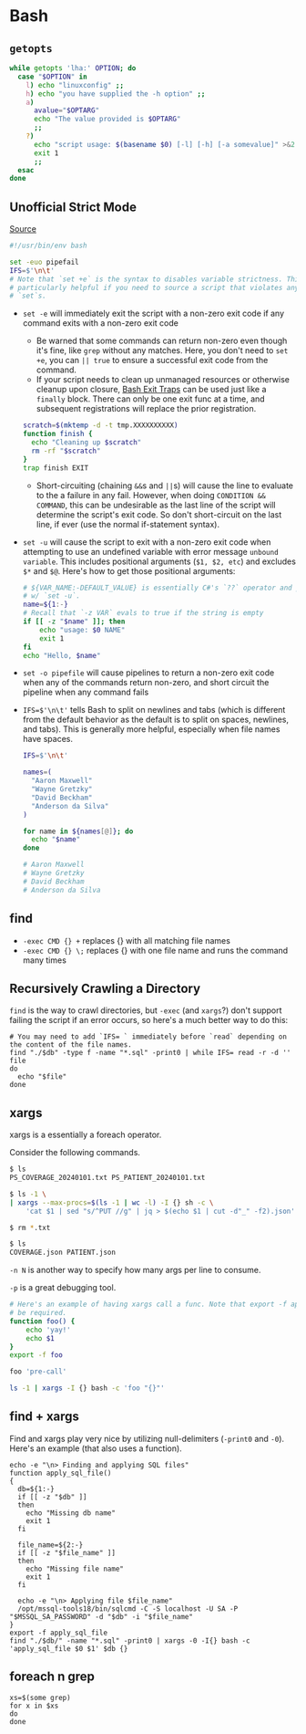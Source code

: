 # Bash

## `getopts`

```sh
while getopts 'lha:' OPTION; do
  case "$OPTION" in
    l) echo "linuxconfig" ;;
    h) echo "you have supplied the -h option" ;;
    a)
      avalue="$OPTARG"
      echo "The value provided is $OPTARG"
      ;;
    ?)
      echo "script usage: $(basename $0) [-l] [-h] [-a somevalue]" >&2
      exit 1
      ;;
  esac
done
```

## Unofficial Strict Mode

[Source](http://redsymbol.net/articles/unofficial-bash-strict-mode/)

```sh
#!/usr/bin/env bash

set -euo pipefail
IFS=$'\n\t'
# Note that `set +e` is the syntax to disables variable strictness. This is
# particularly helpful if you need to source a script that violates any of these
# `set`s.
```

- `set -e` will immediately exit the script with a non-zero exit code if any
command exits with a non-zero exit code
  - Be warned that some commands can return non-zero even though it's fine, like
  `grep` without any matches. Here, you don't need to `set +e`, you can `|| true`
  to ensure a successful exit code from the command.
  - If your script needs to clean up unmanaged resources or otherwise cleanup
  upon closure, [Bash Exit Traps](http://redsymbol.net/articles/bash-exit-traps/)
  can be used just like a `finally` block. There can only be one exit func at a
  time, and subsequent registrations will replace the prior registration.

  ```sh
  scratch=$(mktemp -d -t tmp.XXXXXXXXXX)
  function finish {
    echo "Cleaning up $scratch"
    rm -rf "$scratch"
  }
  trap finish EXIT
  ```

  - Short-circuiting (chaining `&&`s and `||`s) will cause the line to evaluate
  to the a failure in any fail. However, when doing `CONDITION && COMMAND`,
  this can be undesirable as the last line of the script will determine the
  script's exit code. So don't short-circuit on the last line, if ever (use the
  normal if-statement syntax).

- `set -u` will cause the script to exit with a non-zero exit code when
attempting to use an undefined variable with error message `unbound variable`.
This includes positional arguments (`$1, $2, etc`) and excludes `$*` and `$@`.
Here's how to get those positional arguments:

  ```sh
  # ${VAR_NAME:-DEFAULT_VALUE} is essentially C#'s `??` operator and plays nice
  # w/ `set -u`.
  name=${1:-}
  # Recall that `-z VAR` evals to true if the string is empty
  if [[ -z "$name" ]]; then
      echo "usage: $0 NAME"
      exit 1
  fi
  echo "Hello, $name"
  ```

- `set -o pipefile` will cause pipelines to return a non-zero exit code when any
of the commands return non-zero, and short circuit the pipeline when any command
fails
- `IFS=$'\n\t'` tells Bash to split on newlines and tabs (which is different
from the default behavior as the default is to split on spaces, newlines, and
tabs). This is generally more helpful, especially when file names have spaces.

  ```sh
  IFS=$'\n\t'

  names=(
    "Aaron Maxwell"
    "Wayne Gretzky"
    "David Beckham"
    "Anderson da Silva"
  )

  for name in ${names[@]}; do
    echo "$name"
  done

  # Aaron Maxwell
  # Wayne Gretzky
  # David Beckham
  # Anderson da Silva
  ```

## find

- `-exec CMD {} +` replaces {} with all matching file names
- `-exec CMD {} \;` replaces {} with one file name and runs the command many times

## Recursively Crawling a Directory

`find` is the way to crawl directories, but `-exec` (and `xargs`?) don't support failing the script
if an error occurs, so here's a much better way to do this:

```shell
# You may need to add `IFS= ` immediately before `read` depending on the content of the file names.
find "./$db" -type f -name "*.sql" -print0 | while IFS= read -r -d '' file
do
  echo "$file"
done
```

## xargs

xargs is a essentially a foreach operator.

Consider the following commands.

```sh
$ ls
PS_COVERAGE_20240101.txt PS_PATIENT_20240101.txt

$ ls -1 \
| xargs --max-procs=$(ls -1 | wc -l) -I {} sh -c \
    'cat $1 | sed "s/^PUT //g" | jq > $(echo $1 | cut -d"_" -f2).json' - '{}'

$ rm *.txt

$ ls
COVERAGE.json PATIENT.json
```

`-n N` is another way to specify how many args per line to consume.

`-p` is a great debugging tool.

```sh
# Here's an example of having xargs call a func. Note that export -f appears to
# be required.
function foo() {
	echo 'yay!'
	echo $1
}
export -f foo

foo 'pre-call'

ls -1 | xargs -I {} bash -c 'foo "{}"'
```

## find + xargs

Find and xargs play very nice by utilizing null-delimiters (`-print0` and `-0`). Here's an example
(that also uses a function).

```shell
echo -e "\n> Finding and applying SQL files"
function apply_sql_file()
{
  db=${1:-}
  if [[ -z "$db" ]]
  then
    echo "Missing db name"
    exit 1
  fi

  file_name=${2:-}
  if [[ -z "$file_name" ]]
  then
    echo "Missing file name"
    exit 1
  fi

  echo -e "\n> Applying file $file_name"
  /opt/mssql-tools18/bin/sqlcmd -C -S localhost -U SA -P "$MSSQL_SA_PASSWORD" -d "$db" -i "$file_name"
}
export -f apply_sql_file
find "./$db/" -name "*.sql" -print0 | xargs -0 -I{} bash -c 'apply_sql_file $0 $1' $db {}
```

## foreach n grep

```shell
xs=$(some grep)
for x in $xs
do
done

```

